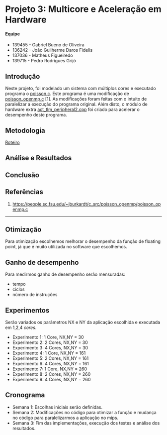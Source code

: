 # Projeto 3: Multicore e Aceleração em Hardware

#### Equipe
- 139455 - Gabriel Bueno de Oliveira
- 136242 - João Guilherme Daros Fidelis
- 137036 - Matheus Figueiredo
- 139715 - Pedro Rodrigues Grijó

## Introdução
Neste projeto, foi modelado um sistema com múltiplos cores e executado programa o [poisson.c](https://github.com/pedrogrijo/MC723/blob/master/projeto3/poisson.c). Este programa é uma modificação de [poisson_openmp.c](https://github.com/pedrogrijo/MC723/blob/master/projeto3/poisson_openmp.c) [1]. As modificações foram feitas com o intuito de paralelizar a execução do programa original. Além disto, o módulo de hardware extra [act_tlm_peripheral2.cpp](https://github.com/pedrogrijo/MC723/blob/master/projeto3/act_tlm_peripheral2.cpp) foi criado para acelerar o desempenho deste programa.

## Metodologia

[Roteiro](https://github.com/pedrogrijo/MC723/blob/master/projeto3/ROTEIRO.md)

## Análise e Resultados

## Conclusão

## Referências
1. https://people.sc.fsu.edu/~jburkardt/c_src/poisson_openmp/poisson_openmp.c


------------------------
## Otimização
Para otimização escolhemos melhorar o desempenho da função de floating point, já que é muito utilizada no software que escolhemos.

## Ganho de desempenho
Para medirmos ganho de desempenho serão mensuradas:
- tempo
- ciclos
- número de instruções

## Experimentos
Serão variados os parâmetros NX e NY da aplicação escolhida e executada em 1,2,4 *cores*.
- Experimento 1: 1 Core, NX,NY = 30
- Experimento 2: 2 Cores, NX,NY = 30
- Experimento 3: 4 Cores, NX,NY = 30
- Experimento 4: 1 Core, NX,NY = 161
- Experimento 5: 2 Cores, NX,NY = 161
- Experimento 6: 4 Cores, NX,NY = 161
- Experimento 7: 1 Core, NX,NY = 260
- Experimento 8: 2 Cores, NX,NY = 260
- Experimento 9: 4 Cores, NX,NY = 260

## Cronograma
- Semana 1: Escolhas iniciais serão definidas.
- Semana 2: Modificações no código para otimizar a função e mudança no código para paralelizarmos a aplicação no mips.
- Semana 3: Fim das implementações, execução dos testes e análise dos resultados.
